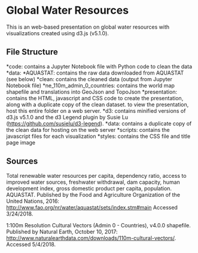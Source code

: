 # Global Water Resources
This is an web-based presentation on global water resources with visualizations created using d3.js (v5.1.0).

## File Structure
*code: contains a Jupyter Notebook file with Python code to clean the data
*data:
 *AQUASTAT: contains the raw data downloaded from AQUASTAT (see below)
 *clean: contains the cleaned data (output from Jupyter Notebook file)
 *ne_110m_admin_0_countries: contains the world map shapefile and translations
  into GeoJson and TopoJson
*presentation: contains the HTML, javascript and CSS code to create the presentation, along with a duplicate copy of the clean dataset. to view the presentation, host this entire folder on a web server.
 *d3: contains minified versions of d3.js v5.1.0 and the d3 Legend plugin by Susie Lu (https://github.com/susielu/d3-legend).
 *data: contains a duplicate copy of the clean data for hosting on the web server
 *scripts: contains the javascript files for each visualization
 *styles: contains the CSS file and title page image

## Sources
Total renewable water resources per capita, dependency ratio, access to improved water sources, freshwater withdrawal, dam capacity, human development index, gross domestic product per capita, population. AQUASTAT. Published by the Food and Agriculture Organization of the United Nations, 2016: http://www.fao.org/nr/water/aquastat/sets/index.stm#main
Accessed 3/24/2018.

1:100m Resolution Cultural Vectors (Admin 0 - Countries), v4.0.0 shapefile. Published by Natural Earth, October 10, 2017: http://www.naturalearthdata.com/downloads/110m-cultural-vectors/. Accessed 5/4/2018.  
